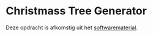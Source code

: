# Christmass Tree Generator

Deze opdracht is afkomstig uit het [softwarematerial](https://stasemsoft.github.io/softwarematerial/docs/basic/).
